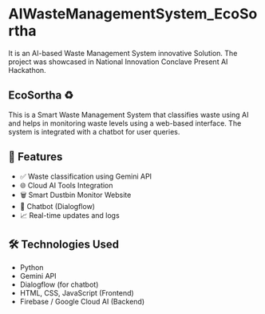 # AIWasteManagementSystem_EcoSortha
It is an AI-based Waste Management System innovative Solution. The project was showcased in National Innovation Conclave Present AI Hackathon.

## EcoSortha ♻

This is a Smart Waste Management System that classifies waste using AI and helps in monitoring waste levels using a web-based interface. The system is integrated with a chatbot for user queries.

## 🚀 Features

- ✅ Waste classification using Gemini API
- 🌐 Cloud AI Tools Integration
- 🗑 Smart Dustbin Monitor Website
- 💬 Chatbot (Dialogflow)
- 📈 Real-time updates and logs

## 🛠 Technologies Used

- Python
- Gemini API
- Dialogflow (for chatbot)
- HTML, CSS, JavaScript (Frontend)
- Firebase / Google Cloud AI (Backend)
